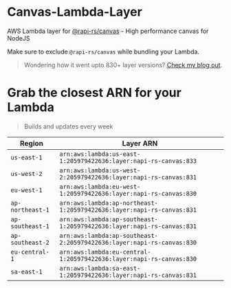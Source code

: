 # Canvas-Lambda-Layer

AWS Lambda layer for [@rapi-rs/canvas](https://github.com/Brooooooklyn/canvas) - High performance canvas for NodeJS

Make sure to exclude `@rapi-rs/canvas` while bundling your Lambda.

> Wondering how it went upto 830+ layer versions? [Check my blog out](https://learnaws.io/blog/lambda-layer-recursion).

# Grab the closest ARN for your Lambda
> Builds and updates every week

| Region | Layer ARN |
| ------ | --------- |
|`us-east-1`|`arn:aws:lambda:us-east-1:205979422636:layer:napi-rs-canvas:833`|
|`us-west-2`|`arn:aws:lambda:us-west-2:205979422636:layer:napi-rs-canvas:831`|
|`eu-west-1`|`arn:aws:lambda:eu-west-1:205979422636:layer:napi-rs-canvas:830`|
|`ap-northeast-1`|`arn:aws:lambda:ap-northeast-1:205979422636:layer:napi-rs-canvas:831`|
|`ap-southeast-1`|`arn:aws:lambda:ap-southeast-1:205979422636:layer:napi-rs-canvas:831`|
|`ap-southeast-2`|`arn:aws:lambda:ap-southeast-2:205979422636:layer:napi-rs-canvas:830`|
|`eu-central-1`|`arn:aws:lambda:eu-central-1:205979422636:layer:napi-rs-canvas:830`|
|`sa-east-1`|`arn:aws:lambda:sa-east-1:205979422636:layer:napi-rs-canvas:831`|
